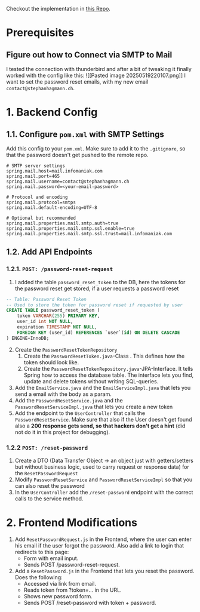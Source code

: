 Checkout the implementation in [this Repo](https://github.com/hagmannStephan/m183-tresor-app/tree/main).
# Prerequisites
## Figure out how to Connect via SMTP to Mail
I tested the connection with thunderbird and after a bit of tweaking it finally worked with the config like this:
![[Pasted image 20250519220107.png]]
I want to set the password reset emails, with my new email `contact@stephanhagmann.ch`.
# 1. Backend Config
## 1.1. Configure `pom.xml` with SMTP Settings
Add this config to your `pom.xml`. Make sure to add it to the `.gitignore`, so that the password doesn't get pushed to the remote repo.
```application.properties
# SMTP server settings
spring.mail.host=mail.infomaniak.com
spring.mail.port=465
spring.mail.username=contact@stephanhagmann.ch
spring.mail.password=<your-email-password>

# Protocol and encoding
spring.mail.protocol=smtps
spring.mail.default-encoding=UTF-8

# Optional but recommended
spring.mail.properties.mail.smtp.auth=true
spring.mail.properties.mail.smtp.ssl.enable=true
spring.mail.properties.mail.smtp.ssl.trust=mail.infomaniak.com
```
## 1.2. Add API Endpoints
### 1.2.1. `POST: /password-reset-request`
1. I added the table `password_reset_token` to the DB, here the tokens for the password reset get stored, if a user requests a password reset
```sql
-- Table: Password Reset Token
-- Used to store the token for password reset if requested by user
CREATE TABLE password_reset_token (
    token VARCHAR(255) PRIMARY KEY,
    user_id int NOT NULL,
    expiration TIMESTAMP NOT NULL,
    FOREIGN KEY (user_id) REFERENCES `user`(id) ON DELETE CASCADE
) ENGINE=InnoDB;
```
2. Create the `PasswordResetTokenRepository`
	1. Create the `PasswordResetToken.java`-Class . This defines how the token should look like.
	2. Create the `PasswordResetTokenRepository.java`-JPA-Interface. It tells Spring how to access the database table. The interface lets you find, update and delete tokens without writing SQL-queries.
3. Add the `EmailService.java` and the `EmailServiceImpl.java` that lets you send a email with the body as a param.
4. Add the `PasswordResetService.java` and the `PasswordResetServiceImpl.java` that lets you create a new token
5. Add the endpoint to the `UserController` that calls the `PasswordResetService`. 
   Make sure that also if the User doesn't get found also a **200 response gets send, so that hackers don't get a hint** (did not do it in this project for debugging).
### 1.2.2 `POST: /reset-password`
1. Create a DTO (Data Transfer Object -> an object just with getters/setters but without business logic, used to carry request or response data) for the `ResetPasswordRequest`
2. Modify `PasswordResetService` and `PasswordResetServiceImpl` so that you can also reset the password
3. In the `UserController` add the `/reset-password` endpoint with the correct calls to the service method.
# 2. Frontend Modifications
1. Add `ResetPasswordRequest.js` in the Frontend, where the user can enter his email if the user forgot the password. Also add a link to login that redirects to this page:
	- Form with email input.
    - Sends POST /password-reset-request.
2. Add a `ResetPassword.js` in the Frontend that lets you reset the password. Does the following:
	- Accessed via link from email.
	- Reads token from ?token=... in the URL.
	- Shows new password form.
	- Sends POST /reset-password with token + password.